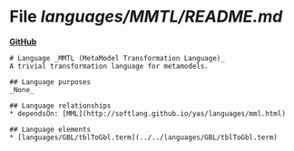 # File _languages/MMTL/README.md_
**[GitHub](https://github.com/softlang/yas/blob/master/languages/MMTL/README.md)**
```
# Language _MMTL (MetaModel Transformation Language)_
A trivial transformation language for metamodels.

## Language purposes
_None_

## Language relationships
* dependsOn: [MML](http://softlang.github.io/yas/languages/mml.html)

## Language elements
* [languages/GBL/tblToGbl.term](../../languages/GBL/tblToGbl.term)
```
